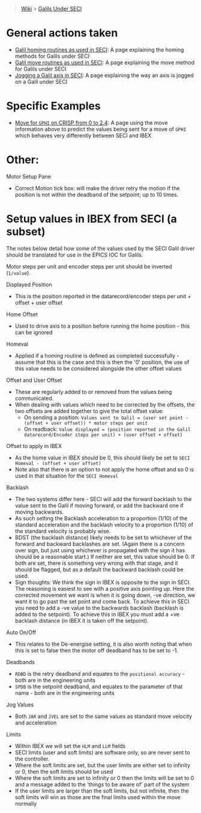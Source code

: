 > [Wiki](Home) > [Galils Under SECI](galils-under-seci)

# General actions taken
- [Galil homing routines as used in SECI](Homing-Galils-under-SECI): A page explaining the homing methods for Galils under SECI
- [Galil move routines as used in SECI](move-galils-under-SECI): A page explaining the move method for Galils under SECI
- [Jogging a Galil axis in SECI](jog-galils-in-SECI): A page explaining the way an axis is jogged on a Galil under SECI

# Specific Examples
- [Move for `GPHI` on CRISP from 0 to 2.4](move-gphi): A page using the move information above to predict the values being sent for a move of `GPHI` which behaves very differently between SECI and IBEX

# Other:

Motor Setup Pane

   - Correct Motion tick box: will make the driver retry the motion if the position is not within the deadband of the setpoint; up to 10 times.

# Setup values in IBEX from SECI (a subset)

The notes below detail how some of the values used by the SECI Galil driver should be translated for use in the EPICS IOC for Galils.

Motor steps per unit and encoder steps per unit should be inverted (`1/value`).

Displayed Position

- This is the position reported in the datarecord/encoder steps per unit + offset + user offset

Home Offset

- Used to drive axis to a position before running the home position - this can be ignored

Homeval

- Applied if a homing routine is defined as completed successfully - assume that this is the case and this is then the '0' position, the use of this value needs to be considered alongside the other offset values

Offset and User Offset

- These are regularly added to or removed from the values being communicated.
- When dealing with values which need to be corrected by the offsets, the two offsets are added together to give the total offset value:
   - On sending a position: `Values sent to Galil = (user set point - (offset + user offset)) * motor steps per unit`
   - On readback: `Value displayed = (position reported in the Galil datarecord/Encoder steps per unit) + (user offset + offset)`

Offset to apply in IBEX

- As the home value in IBEX should be 0, this should likely be set to `SECI Homeval - (offset + user offset)`
- Note also that there is an option to not apply the home offset and so 0 is used in that situation for the `SECI Homeval`

Backlash

- The two systems differ here - SECI will add the forward backlash to the value sent to the Galil if moving forward, or add the backward one if moving backwards.
- As such setting the Backlash acceleration to a proportion (1/10) of the standard acceleration and the backlash velocity to a proportion (1/10) of the standard velocity is probably wise.
- BDST (the backlash distance) likely needs to be set to whichever of the forward and backward backlashes are set. (Again there is a concern over sign, but just using whichever is propagated with the sign it has should be a reasonable start.) If neither are set, this value should be 0. If both are set, there is something very wrong with that stage, and it should be flagged, but as a default the backward backlash could be used.
- Sign thoughts: We think the sign in IBEX is opposite to the sign in SECI. The reasoning is easiest to see with a positive axis pointing up. Here the corrected movement we want is when it is going down, -ve direction, we want it to go past the set point and come back. To achieve this in SECI you need to add a -ve value to the backwards backlash (backlash is added to the setpoint). To achieve this in IBEX you must add a +ve backlash distance (in IBEX it is taken off the setpoint).

Auto On/Off
- This relates to the De-energise setting, it is also worth noting that when this is set to false then the motor off deadband has to be set to -1.

Deadbands
- `RDBD` is the retry deadband and equates to the `positional accuracy` - both are in the engineering units
- `SPDB` is the setpoint deadband, and equates to the parameter of that name - both are in the engineering units

Jog Values
- Both `JAR` and `JVEL` are set to the same values as standard move velocity and acceleration

Limits
- Within IBEX we will set the `HLM` and `LLM` fields
- SECI limits (user and soft limits) are software only, so are never sent to the controller.
- Where the soft limits are set, but the user limits are either set to infinity or 0, then the soft limits should be used
- Where the soft limits are set to infinity or 0 then the limits will be set to 0 and a message added to the 'things to be aware of' part of the system
- If the user limits are larger than the soft limits, but not infinite, then the soft limits will win as those are the final limits used within the move normally

